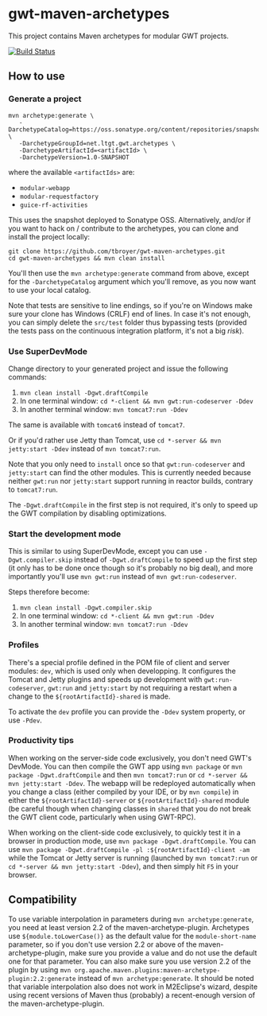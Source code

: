 gwt-maven-archetypes
====================

This project contains Maven archetypes for modular GWT projects.

[![Build Status](https://secure.travis-ci.org/tbroyer/gwt-maven-archetypes.png?branch=master)](http://travis-ci.org/tbroyer/gwt-maven-archetypes)

How to use
----------

### Generate a project

    mvn archetype:generate \
       -DarchetypeCatalog=https://oss.sonatype.org/content/repositories/snapshots/ \
       -DarchetypeGroupId=net.ltgt.gwt.archetypes \
       -DarchetypeArtifactId=<artifactId> \
       -DarchetypeVersion=1.0-SNAPSHOT

where the available `<artifactIds>` are:

* `modular-webapp`
* `modular-requestfactory`
* `guice-rf-activities`

This uses the snapshot deployed to Sonatype OSS. Alternatively, and/or if you want to
hack on / contribute to the archetypes, you can clone and install the project locally:

    git clone https://github.com/tbroyer/gwt-maven-archetypes.git
    cd gwt-maven-archetypes && mvn clean install

You'll then use the `mvn archetype:generate` command from above, except for the
`-DarchetypeCatalog` argument which you'll remove, as you now want to use your local
catalog.

Note that tests are sensitive to line endings, so if you're on Windows make sure
your clone has Windows (CRLF) end of lines. In case it's not enough, you can simply
delete the `src/test` folder thus bypassing tests (provided the tests pass on the
continuous integration platform, it's not a big _risk_).


### Use SuperDevMode

Change directory to your generated project and issue the following commands:

1. `mvn clean install -Dgwt.draftCompile`
2. In one terminal window: `cd *-client && mvn gwt:run-codeserver -Ddev`
3. In another terminal window: `mvn tomcat7:run -Ddev`

The same is available with `tomcat6` instead of `tomcat7`.

Or if you'd rather use Jetty than Tomcat, use `cd *-server && mvn jetty:start -Ddev` instead of `mvn tomcat7:run`.

Note that you only need to `install` once so that `gwt:run-codeserver` and `jetty:start`
can find the other modules. This is currently needed because neither `gwt:run`
nor `jetty:start` support running in reactor builds, contrary to `tomcat7:run`.

The `-Dgwt.draftCompile` in the first step is not required, it's only to speed up the
GWT compilation by disabling optimizations.

### Start the development mode

This is similar to using SuperDevMode, except you can use `-Dgwt.compiler.skip`
instead of `-Dgwt.draftCompile` to speed up the first step (it only has to be done once
though so it's probably no big deal), and more importantly you'll use `mvn gwt:run`
instead of `mvn gwt:run-codeserver`.

Steps therefore become:

1. `mvn clean install -Dgwt.compiler.skip`
2. In one terminal window: `cd *-client && mvn gwt:run -Ddev`
3. In another terminal window: `mvn tomcat7:run -Ddev`


### Profiles

There's a special profile defined in the POM file of client and server modules:
`dev`, which is used only when developping. It configures the Tomcat and Jetty
plugins and speeds up development with `gwt:run-codeserver`, `gwt:run` and
`jetty:start` by not requiring a restart when a change to the
`${rootArtifactId}-shared` is made.

To activate the `dev` profile you can provide the `-Ddev` system property, or
use `-Pdev`.

### Productivity tips

When working on the server-side code exclusively, you don't need GWT's DevMode.
You can then compile the GWT app using `mvn package` or `mvn package -Dgwt.draftCompile`
and then `mvn tomcat7:run` or `cd *-server && mvn jetty:start -Ddev`. The
webapp will be redeployed automatically when you change a class (either
compiled by your IDE, or by `mvn compile`) in either the
`${rootArtifactId}-server` or `${rootArtifactId}-shared` module (be careful
though when changing classes in `shared` that you do not break the GWT client
code, particularly when using GWT-RPC).

When working on the client-side code exclusively, to quickly test it in a
browser in production mode, use `mvn package -Dgwt.draftCompile`. You can use
`mvn package -Dgwt.draftCompile -pl :${rootArtifactId}-client -am` while the
Tomcat or Jetty server is running (launched by `mvn tomcat7:run` or
`cd *-server && mvn jetty:start -Ddev`), and then simply hit `F5` in your browser.

Compatibility
-------------

To use variable interpolation in parameters during `mvn archetype:generate`,
you need at least version 2.2 of the maven-archetype-plugin. Archetypes use
`${module.toLowerCase()}` as the default value for the `module-short-name`
parameter, so if you don't use version 2.2 or above of the
maven-archetype-plugin, make sure you provide a value and do not use the
default one for that parameter. You can also make sure you use version 2.2 of
the plugin by using `mvn
org.apache.maven.plugins:maven-archetype-plugin:2.2:generate` instead of `mvn
archetype:generate`. It should be noted that variable interpolation also does
not work in M2Eclipse's wizard, despite using recent versions of Maven thus
(probably) a recent-enough version of the maven-archetype-plugin.
